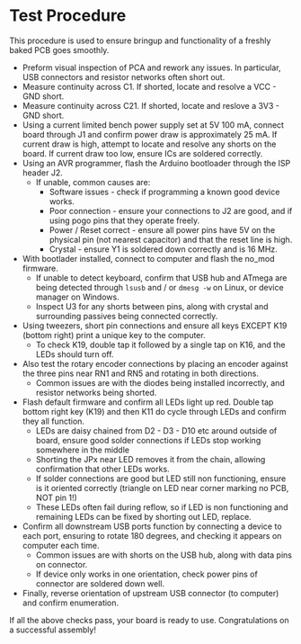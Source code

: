 # Test Procedure

This procedure is used to ensure bringup and functionality of a freshly baked PCB goes smoothly. 

* Preform visual inspection of PCA and rework any issues. In particular, USB connectors and resistor networks often short out. 
* Measure continuity across C1. If shorted, locate and resolve a VCC - GND short. 
* Measure continuity across C21. If shorted, locate and reslove a 3V3 - GND short.
* Using a current limited bench power supply set at 5V 100 mA, connect board through J1 and confirm power draw is approximately 25 mA. If current draw is high, attempt to locate and resolve any shorts on the board. If current draw too low, ensure ICs are soldered correctly. 
* Using an AVR programmer, flash the Arduino bootloader through the ISP header J2.
	* If unable, common causes are:
		* Software issues - check if programming a known good device works.
		* Poor connection - ensure your connections to J2 are good, and if using pogo pins that they operate freely. 
		* Power / Reset correct - ensure all power pins have 5V on the physical pin (not nearest capacitor) and that the reset line is high. 
		* Crystal - ensure Y1 is soldered down correctly and is 16 MHz.
* With bootlader installed, connect to computer and flash the no_mod firmware. 
	* If unable to detect keyboard, confirm that USB hub and ATmega are being detected through `lsusb` and / or `dmesg -w` on Linux, or device manager on Windows. 
	* Inspect U3 for any shorts between pins, along with crystal and surrounding passives being connected correctly. 
* Using tweezers, short pin connections and ensure all keys EXCEPT K19 (bottom right) print a unique key to the computer.
	* To check K19, double tap it followed by a single tap on K16, and the LEDs should turn off.
* Also test the rotary encoder connections by placing an encoder against the three pins near RN1 and RN5 and rotating in both directions.
	* Common issues are with the diodes being installed incorrectly, and resistor networks being shorted. 
* Flash default firmware and confirm all LEDs light up red. Double tap bottom right key (K19) and then K11 do cycle through LEDs and confirm they all function. 
	* LEDs are daisy chained from D2 - D3 - D10 etc around outside of board, ensure good solder connections if LEDs stop working somewhere in the middle 
	* Shorting the JPx near LED removes it from the chain, allowing confirmation that other LEDs works. 
	* If solder connections are good but LED still non functioning, ensure is it oriented correctly (triangle on LED near corner marking no PCB, NOT pin 1!)
	* These LEDs often fail during reflow, so if LED is non functioning and remaining LEDs can be fixed by shorting out LED, replace. 
* Confirm all downstream USB ports function by connecting a device to each port, ensuring to rotate 180 degrees, and checking it appears on computer each time. 
	* Common issues are with shorts on the USB hub, along with data pins on connector.
	* If device only works in one orientation, check power pins of connector are soldered down well. 
* Finally, reverse orientation of upstream USB connector (to computer) and confirm enumeration. 

If all the above checks pass, your board is ready to use. Congratulations on a successful assembly! 
